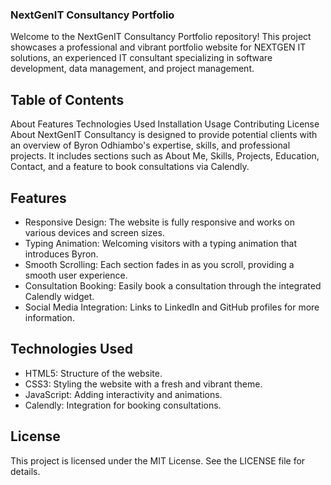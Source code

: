 ### NextGenIT Consultancy Portfolio
Welcome to the NextGenIT Consultancy Portfolio repository! This project showcases a professional and vibrant portfolio website for NEXTGEN IT solutions, an experienced IT consultant specializing in software development, data management, and project management.

## Table of Contents
About
Features
Technologies Used
Installation
Usage
Contributing
License
About
NextGenIT Consultancy is designed to provide potential clients with an overview of Byron Odhiambo's expertise, skills, and professional projects. It includes sections such as About Me, Skills, Projects, Education, Contact, and a feature to book consultations via Calendly.

## Features
- Responsive Design: The website is fully responsive and works on various devices and screen sizes.
- Typing Animation: Welcoming visitors with a typing animation that introduces Byron.
- Smooth Scrolling: Each section fades in as you scroll, providing a smooth user experience.
- Consultation Booking: Easily book a consultation through the integrated Calendly widget.
- Social Media Integration: Links to LinkedIn and GitHub profiles for more information.
## Technologies Used
- HTML5: Structure of the website.
- CSS3: Styling the website with a fresh and vibrant theme.
- JavaScript: Adding interactivity and animations.
- Calendly: Integration for booking consultations.


## License
This project is licensed under the MIT License. See the LICENSE file for details.

